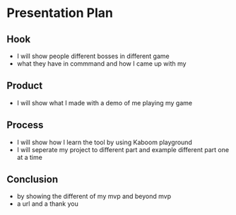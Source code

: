 # Presentation Plan

## Hook
* I will show people different bosses in different game
* what they have in commmand and how I came up with my

## Product
* I will show what I made with a demo of me playing my game

## Process
* I will show how I learn the tool by using Kaboom playground
* I will seperate my project to different part and example different part one at a time 

## Conclusion
* by showing the different of my mvp and beyond mvp
* a url and a thank you 

<!-- EXAMPLE

## Hook
* Verbal riddle of GGD

## Product
* GIF/Demo of example/non-example

## Process
* Flowchart of plan
  * MVP: noun -> door -> yes/no
  * Beyond MVP: noun -> word relation API -> noun API -> yes/no, with counterexample
* Code snippets of:
  * MVP
  * Both APIs
  * Challenge with API keys

## Conclusion
* [URL to project]
* Takeaways
  * Less = more: the heart of the riddle was one line of code; it obviously took more to make the entire thing work, but one complicated line of regular expressions was essentially the solution to the riddle
  * Expect the unexpected: it’s important to budget time for things you don’t account for; for example, I didn’t consider the fact that I would need another entire API to detect nouns
  * Determination is key: ironically enough, I had to make my API keys private. At first, it didn’t seem like it was possible, which meant I couldn’t publish my app. But after all of that hard work, I was determined to find a solution, and I found it in config variables.
* "Presentation can’t, but a speech can"


-->
